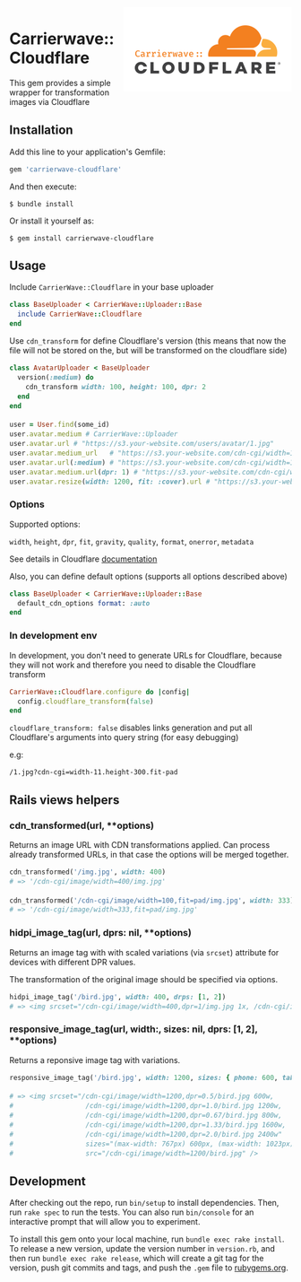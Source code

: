 <img src="img/logo.svg" align="right" width="300" >


# Carrierwave::Cloudflare

This gem provides a simple wrapper for transformation images via Cloudflare



## Installation

Add this line to your application's Gemfile:

```ruby
gem 'carrierwave-cloudflare'
```

And then execute:

    $ bundle install

Or install it yourself as:

    $ gem install carrierwave-cloudflare

## Usage

Include `CarrierWave::Cloudflare` in your base uploader

```ruby
class BaseUploader < CarrierWave::Uploader::Base
  include CarrierWave::Cloudflare
end
```

Use `cdn_transform` for define Cloudflare's version (this means that now the file will not be stored on the, but will be transformed on the cloudflare side)

```ruby
class AvatarUploader < BaseUploader
  version(:medium) do
    cdn_transform width: 100, height: 100, dpr: 2
  end
end

user = User.find(some_id)
user.avatar.medium # CarrierWave::Uploader
user.avatar.url # "https://s3.your-website.com/users/avatar/1.jpg"
user.avatar.medium_url   # "https://s3.your-website.com/cdn-cgi/width=100,height=100,dpr=2/users/avatar/1.jpg"
user.avatar.url(:medium) # "https://s3.your-website.com/cdn-cgi/width=100,height=100,dpr=2/users/avatar/1.jpg"
user.avatar.medium.url(dpr: 1) # "https://s3.your-website.com/cdn-cgi/width=100,height=100,dpr=1/users/avatar/1.jpg"
user.avatar.resize(width: 1200, fit: :cover).url # "https://s3.your-website.com/cdn-cgi/width=1200,height=100,dpr=2,fit=cover/users/avatar/1.jpg"
```

### Options

Supported options:

`width`, `height`, `dpr`, `fit`, `gravity`, `quality`, `format`, `onerror`, `metadata`

See details in Cloudflare [documentation](https://developers.cloudflare.com/images/about)

Also, you can define default options (supports all options described above)

```ruby
class BaseUploader < CarrierWave::Uploader::Base
  default_cdn_options format: :auto
end
```

### In development env

In development, you don't need to generate URLs for Cloudflare, because they will not work and therefore you need to disable the Cloudflare transform

``` ruby
CarrierWave::Cloudflare.configure do |config|
  config.cloudflare_transform(false)
end
```

`cloudflare_transform: false` disables links generation and put all Cloudflare's arguments into query string (for easy debugging)

e.g:

```
/1.jpg?cdn-cgi=width-11.height-300.fit-pad
```

## Rails views helpers

### cdn_transformed(url, **options)
Returns an image URL with CDN transformations applied. Can process already transformed URLs, in that case the options will be merged together.

```ruby
cdn_transformed('/img.jpg', width: 400)
# => '/cdn-cgi/image/width=400/img.jpg'

cdn_transformed('/cdn-cgi/image/width=100,fit=pad/img.jpg', width: 333)
# => '/cdn-cgi/image/width=333,fit=pad/img.jpg'
```


### hidpi_image_tag(url, dprs: nil, **options)

Returns an image tag with with scaled variations (via `srcset`) attribute for devices with different DPR values.


The transformation of the original image should be specified via options.

```ruby
hidpi_image_tag('/bird.jpg', width: 400, drps: [1, 2])
# => <img srcset="/cdn-cgi/image/width=400,dpr=1/img.jpg 1x, /cdn-cgi/image/width=400,dpr=2/img.jpg 2x" src="/cdn-cgi/image/width=400/img.jpg" />
```


### responsive_image_tag(url, width:, sizes: nil, dprs: [1, 2], **options)

Returns a reponsive image tag with variations.

```ruby
responsive_image_tag('/bird.jpg', width: 1200, sizes: { phone: 600, tablet: 800 })

# => <img srcset="/cdn-cgi/image/width=1200,dpr=0.5/bird.jpg 600w,
#                  /cdn-cgi/image/width=1200,dpr=1.0/bird.jpg 1200w,
#                  /cdn-cgi/image/width=1200,dpr=0.67/bird.jpg 800w,
#                  /cdn-cgi/image/width=1200,dpr=1.33/bird.jpg 1600w,
#                  /cdn-cgi/image/width=1200,dpr=2.0/bird.jpg 2400w"
#                  sizes="(max-width: 767px) 600px, (max-width: 1023px) 800px, 1200px"
#                  src="/cdn-cgi/image/width=1200/bird.jpg" />

```


## Development

After checking out the repo, run `bin/setup` to install dependencies. Then, run `rake spec` to run the tests. You can also run `bin/console` for an interactive prompt that will allow you to experiment.

To install this gem onto your local machine, run `bundle exec rake install`. To release a new version, update the version number in `version.rb`, and then run `bundle exec rake release`, which will create a git tag for the version, push git commits and tags, and push the `.gem` file to [rubygems.org](https://rubygems.org).
